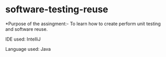 # software-testing-reuse
 
*Purpose of the assingment:- To learn how to create perform unit testing and software reuse.

IDE used: IntelliJ

Language used: Java
